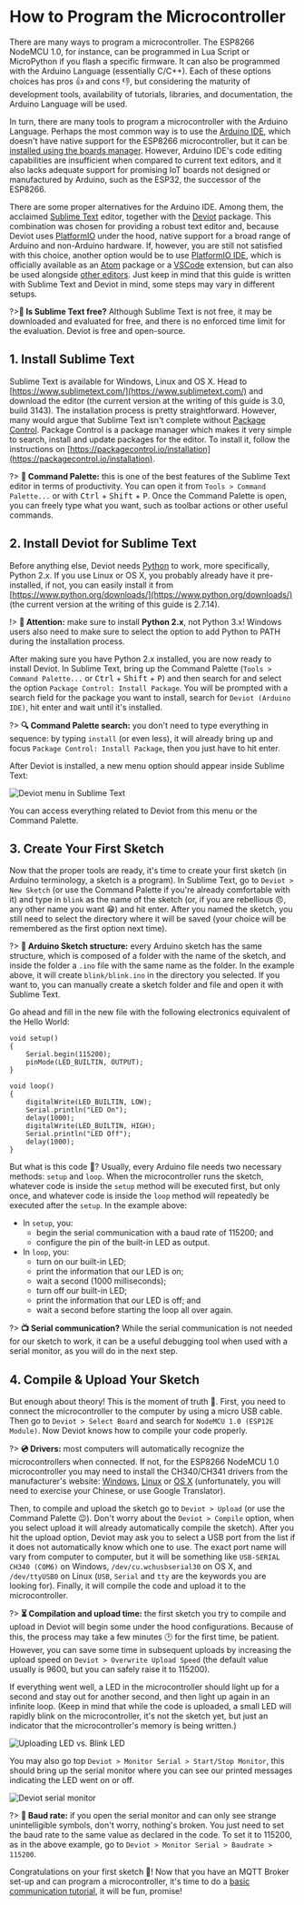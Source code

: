 # How to Program the Microcontroller

There are many ways to program a microcontroller. The ESP8266 NodeMCU 1.0, for instance, can be programmed in Lua Script or MicroPython if you flash a specific firmware. It can also be programmed with the Arduino Language (essentially C/C++). Each of these options choices has pros 👍 and cons 👎, but considering the maturity of development tools, availability of tutorials, libraries, and documentation, the Arduino Language will be used.

In turn, there are many tools to program a microcontroller with the Arduino Language. Perhaps the most common way is to use the [Arduino IDE](https://www.arduino.cc/en/Main/Software), which doesn't have native support for the ESP8266 microcontroller, but it can be [installed using the boards manager](http://www.whatimade.today/esp8266-easiest-way-to-program-so-far/). However, Arduino IDE's code editing capabilities are insufficient when compared to current text editors, and it also lacks adequate support for promising IoT boards not designed or manufactured by Arduino, such as the ESP32, the successor of the ESP8266.

There are some proper alternatives for the Arduino IDE. Among them, the acclaimed [Sublime Text](https://www.sublimetext.com/) editor, together with the [Deviot](https://github.com/gepd/Deviot) package. This combination was chosen for providing a robust text editor and, because Deviot uses [PlatformIO](http://platformio.org/) under the hood, native support for a broad range of Arduino and non-Arduino hardware. If, however, you are still not satisfied with this choice, another option would be to use [PlatformIO IDE](http://platformio.org/platformio-ide), which is officially available as an [Atom](https://atom.io/) package or a [VSCode](https://code.visualstudio.com/) extension, but can also be used alongside [other editors](http://docs.platformio.org/en/latest/ide.html). Just keep in mind that this guide is written with Sublime Text and Deviot in mind, some steps may vary in different setups.

?>**💸 Is Sublime Text free?** Although Sublime Text is not free, it may be downloaded and evaluated for free, and there is no enforced time limit for the evaluation.  Deviot is free and open-source.

## 1. Install Sublime Text

Sublime Text is available for Windows, Linux and OS X. Head to [https://www.sublimetext.com/](https://www.sublimetext.com/) and download the editor (the current version at the writing of this guide is 3.0, build 3143). The installation process is pretty straightforward. However, many would argue that Sublime Text isn't complete without [Package Control](https://packagecontrol.io/). Package Control is a package manager which makes it very simple to search, install and update packages for the editor. To install it, follow the instructions on [https://packagecontrol.io/installation](https://packagecontrol.io/installation).

?> **🎨 Command Palette:** this is one of the best features of the Sublime Text editor in terms of productivity. You can open it from `Tools > Command Palette...` or with <kbd>Ctrl</kbd> + <kbd>Shift</kbd> + <kbd>P</kbd>. Once the Command Palette is open, you can freely type what you want, such as toolbar actions or other useful commands.

## 2. Install Deviot for Sublime Text

Before anything else, Deviot needs [Python](https://www.python.org/) to work, more specifically, Python 2.x. If you use Linux or OS X, you probably already have it pre-installed, if not, you can easily install it from [https://www.python.org/downloads/](https://www.python.org/downloads/) (the current version at the writing of this guide is 2.7.14).

!> **🐍 Attention:** make sure to install **Python 2.x**, not Python 3.x! Windows users also need to make sure to select the option to add Python to PATH during the installation process.

After making sure you have Python 2.x installed, you are now ready to install Deviot. In Sublime Text, bring up the Command Palette (`Tools > Command Palette...` or <kbd>Ctrl</kbd> + <kbd>Shift</kbd> + <kbd>P</kbd>) and then search for and select the option `Package Control: Install Package`. You will be prompted with a search field for the package you want to install, search for `Deviot (Arduino IDE)`, hit enter and wait until it's installed.

?> **🔍 Command Palette search:** you don't need to type everything in sequence: by typing `install` (or even less), it will already bring up and focus `Package Control: Install Package`, then you just have to hit enter.

After Deviot is installed, a new menu option should appear inside Sublime Text:

![Deviot menu in Sublime Text](_images/fs-deviot.png)

You can access everything related to Deviot from this menu or the Command Palette.

## 3. Create Your First Sketch

Now that the proper tools are ready, it's time to create your first sketch (in Arduino terminology, a sketch is a program). In Sublime Text, go to `Deviot > New Sketch` (or use the Command Palette if you're already comfortable with it) and type in `blink` as the name of the sketch (or, if you are rebellious 😠, any other name you want 😁) and hit enter. After you named the sketch, you still need to select the directory where it will be saved (your choice will be remembered as the first option next time).

?> **📁 Arduino Sketch structure:** every Arduino sketch has the same structure, which is composed of a folder with the name of the sketch, and inside the folder a `.ino` file with the same name as the folder. In the example above, it will create `blink/blink.ino` in the directory you selected. If you want to, you can manually create a sketch folder and file and open it with Sublime Text.

Go ahead and fill in the new file with the following electronics equivalent of the Hello World:

```arduino
void setup()
{
    Serial.begin(115200);
    pinMode(LED_BUILTIN, OUTPUT);
}

void loop()
{
    digitalWrite(LED_BUILTIN, LOW);
    Serial.println("LED On");
    delay(1000);
    digitalWrite(LED_BUILTIN, HIGH);
    Serial.println("LED Off");
    delay(1000);
}
```

But what is this code 🤔? Usually, every Arduino file needs two necessary methods: `setup` and `loop`. When the microcontroller runs the sketch, whatever code is inside the `setup` method will be executed first, but only once, and whatever code is inside the `loop` method will repeatedly be executed after the `setup`. In the example above:

- In `setup`, you:
    - begin the serial communication with a baud rate of 115200; and
    - configure the pin of the built-in LED as output.
- In `loop`, you:
    - turn on our built-in LED;
    - print the information that our LED is on;
    - wait a second (1000 milliseconds);
    - turn off our built-in LED;
    - print the information that our LED is off; and
    - wait a second before starting the loop all over again.

?> **📺 Serial communication?** While the serial communication is not needed for our sketch to work, it can be a useful debugging tool when used with a serial monitor, as you will do in the next step.

## 4. Compile & Upload Your Sketch

But enough about theory! This is the moment of truth 🤞. First, you need to connect the microcontroller to the computer by using a micro USB cable. Then go to `Deviot > Select Board` and search for `NodeMCU 1.0 (ESP12E Module)`. Now Deviot knows how to compile your code properly.

?> **💿 Drivers:** most computers will automatically recognize the microcontrollers when connected. If not, for the ESP8266 NodeMCU 1.0 microcontroller you may need to install the CH340/CH341 drivers from the manufacturer's website: [Windows](http://www.wch.cn/download/CH341SER_EXE.html), [Linux](http://www.wch.cn/download/CH341SER_LINUX_ZIP.html) or [OS X](http://www.wch.cn/download/CH341SER_MAC_ZIP.html) (unfortunately, you will need to exercise your Chinese, or use Google Translator).

Then, to compile and upload the sketch go to `Deviot > Upload` (or use the Command Palette 😉). Don't worry about the `Deviot > Compile` option, when you select upload it will already automatically compile the sketch). After you hit the upload option, Deviot may ask you to select a USB port from the list if it does not automatically know which one to use. The exact port name will vary from computer to computer, but it will be something like `USB-SERIAL CH340 (COM6)` on Windows, `/dev/cu.wchusbserial30` on OS X, and `/dev/ttyUSB0` on Linux (`USB`, `Serial` and `tty` are the keywords you are looking for). Finally, it will compile the code and upload it to the microcontroller.

?> **⏳ Compilation and upload time:** the first sketch you try to compile and upload in Deviot will begin some under the hood configurations. Because of this, the process may take a few minutes 🕑 for the first time, be patient. However, you can save some time in subsequent uploads by increasing the upload speed on `Deviot > Overwrite Upload Speed` (the default value usually is 9600, but you can safely raise it to 115200).

If everything went well, a LED in the microcontroller should light up for a second and stay out for another second, and then light up again in an infinite loop. (Keep in mind that while the code is uploaded, a small LED will rapidly blink on the microcontroller, it's not the sketch yet, but just an indicator that the microcontroller's memory is being written.)

![Uploading LED vs. Blink LED](_images/uploading-vs-blink.gif)

You may also go top `Deviot > Monitor Serial > Start/Stop Monitor`, this should bring up the serial monitor where you can see our printed messages indicating the LED went on or off.

![Deviot serial monitor](_images/fs-deviot-monitor.png)

?> **🔣 Baud rate:** if you open the serial monitor and can only see strange unintelligible symbols, don't worry, nothing's broken. You just need to set the baud rate to the same value as declared in the code. To set it to 115200, as in the above example, go to `Deviot > Monitor Serial > Baudrate > 115200`.

Congratulations on your first sketch 👏! Now that you have an MQTT Broker set-up and can program a microcontroller, it's time to do a [basic communication tutorial](fs-basic-communication-tutorial.md), it will be fun, promise!
